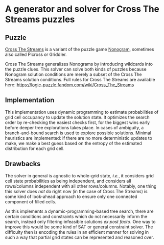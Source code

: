 # A generator and solver for Cross The Streams puzzles

## Puzzle
[Cross The Streams](https://logic-puzzle.fandom.com/wiki/Cross_The_Streams) is a variant of the puzzle game [Nonogram](https://en.wikipedia.org/wiki/Nonogram), sometimes also called Picross or Griddler.

Cross The Streams generalizes Nonograms by introducing wildcards into the puzzle clues. This solver can solve both kinds of puzzles because Nonogram solution conditions are merely a subset of the Cross The Streams solution conditions. Full rules for Cross The Streams are available here: https://logic-puzzle.fandom.com/wiki/Cross_The_Streams

## Implementation
This implementation uses dynamic programming to estimate probabilities of grid cell occupancy to update the solution state. It optimizes the search order by re-checking the easiest checks first, for the biggest wins early before deeper tree explorations takes place. In cases of ambiguity, a branch-and-bound search is used to explore possible solutions. Minimal heuristics are implemented: if there are no more deterministic updates to make, we make a best guess based on the entropy of the estimated distribution for each grid cell.

## Drawbacks
The solver in general is agnostic to whole-grid state, *i.e.*, it considers grid cell state probabilities as being independent, and considers all rows/columns independent with all other rows/columns. Notably, one thing this solver does *not* do right now (in the case of Cross The Streams) is some kind of look-ahead approach to ensure only one connected component of filled cells.

As this implements a dynamic-programming-based tree search, there are certain conditions and constraints which do not necessarily inform the search, instead only filtering infeasible solutions *ex post facto*. One way to improve this would be some kind of SAT or general constraint solver. The difficulty then is encoding the rules in an efficient manner for solving in such a way that partial grid states can be represented and reasoned over.
